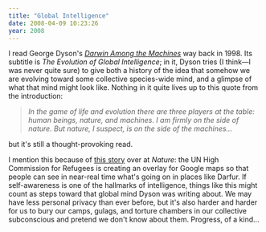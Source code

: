 ```yaml
---
title: "Global Intelligence"
date: 2008-04-09 10:23:26
year: 2008
---
```

I read George Dyson's <a href="http://www.amazon.com/Darwin-Among-Machines-Evolution-Intelligence/dp/0738200301"><em>Darwin Among the Machines</em></a> way back in 1998. Its subtitle is <em>The Evolution of Global Intelligence</em>; in it, Dyson tries (I think—I was never quite sure) to give both a history of the idea that somehow we are evolving toward some collective species-wide mind, and a glimpse of what that mind might look like.  Nothing in it quite lives up to this quote from the introduction:
<blockquote><em>In the game of life and evolution there are three  players at the table: human beings, nature, and machines. I am  firmly on the side of nature. But nature, I suspect, is on the  side of the machines…</em></blockquote>
but it's still a thought-provoking read.

I mention this because of <a href="http://blogs.nature.com/news/thegreatbeyond/2008/04/un_enlists_google_in_refugee_w.html">this story</a> over at <em>Nature</em>: the UN High Commission for Refugees is creating an overlay for Google maps so that people can see in near-real time what's going on in places like Darfur.  If self-awareness is one of the hallmarks of intelligence, things like this might count as steps toward that global mind Dyson was writing about.  We may have less personal privacy than ever before, but it's also harder and harder for us to bury our camps, gulags, and torture chambers in our collective subconscious and pretend we don't know about them.  Progress, of a kind…
